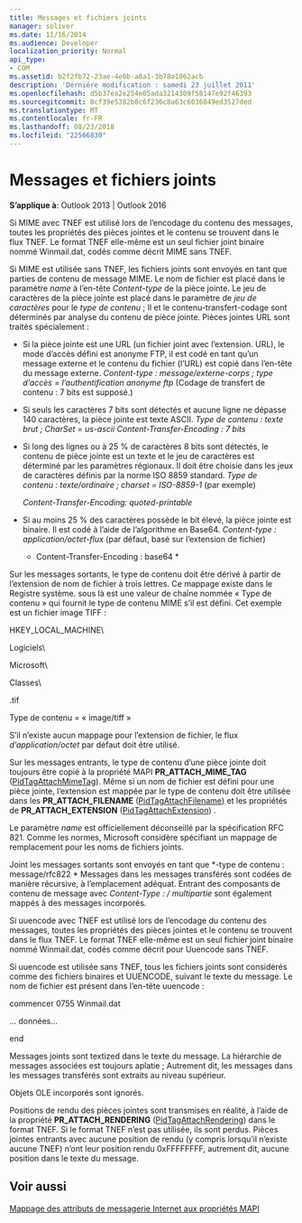 ```yaml
---
title: Messages et fichiers joints
manager: soliver
ms.date: 11/16/2014
ms.audience: Developer
localization_priority: Normal
api_type:
- COM
ms.assetid: b2f2fb72-23ae-4e0b-a8a1-3b78a1862acb
description: 'Derniére modification : samedi 23 juillet 2011'
ms.openlocfilehash: d5b37ea2e254e05ada3214309f58147e92f46393
ms.sourcegitcommit: 0cf39e5382b8c6f236c8a63c6036849ed3527ded
ms.translationtype: MT
ms.contentlocale: fr-FR
ms.lasthandoff: 08/23/2018
ms.locfileid: "22566830"
---
```

# <a name="attached-files-and-messages"></a>Messages et fichiers joints

  
  
**S’applique à**: Outlook 2013 | Outlook 2016 
  
Si MIME avec TNEF est utilisé lors de l’encodage du contenu des messages, toutes les propriétés des pièces jointes et le contenu se trouvent dans le flux TNEF. Le format TNEF elle-même est un seul fichier joint binaire nommé Winmail.dat, codés comme décrit MIME sans TNEF. 
  
Si MIME est utilisée sans TNEF, les fichiers joints sont envoyés en tant que parties de contenu de message MIME. Le nom de fichier est placé dans le paramètre *name* à l’en-tête *Content-type* de la pièce jointe. Le jeu de caractères de la pièce jointe est placé dans le paramètre de *jeu de caractères* pour le *type de contenu* ; Il et le contenu-transfert-codage sont déterminés par analyse du contenu de pièce jointe. Pièces jointes URL sont traités spécialement : 
  
- Si la pièce jointe est une URL (un fichier joint avec l’extension. URL), le mode d’accès défini est anonyme FTP, il est codé en tant qu’un message externe et le contenu du fichier (l’URL) est copié dans l’en-tête du message externe. *Content-type : message/externe-corps ; type d’accès = l’authentification anonyme ftp*  (Codage de transfert de contenu : 7 bits est supposé.) 
    
- Si seuls les caractères 7 bits sont détectés et aucune ligne ne dépasse 140 caractères, la pièce jointe est texte ASCII. *Type de contenu : texte brut ; CharSet = us-ascii Content-Transfer-Encoding : 7 bits* 
    
- Si long des lignes ou à 25 % de caractères 8 bits sont détectés, le contenu de pièce jointe est un texte et le jeu de caractères est déterminé par les paramètres régionaux. Il doit être choisie dans les jeux de caractères définis par la norme ISO 8859 standard. *Type de contenu : texte/ordinaire ; charset = ISO-8859-1*  (par exemple) 
    
     *Content-Transfer-Encoding: quoted-printable* 
    
- Si au moins 25 % des caractères possède le bit élevé, la pièce jointe est binaire. Il est codé à l’aide de l’algorithme en Base64. *Content-type : application/octet-flux*  (par défaut, basé sur l’extension de fichier) 
    
     * Content-Transfer-Encoding : base64 * 
    
Sur les messages sortants, le type de contenu doit être dérivé à partir de l’extension de nom de fichier à trois lettres. Ce mappage existe dans le Registre système. sous là est une valeur de chaîne nommée « Type de contenu » qui fournit le type de contenu MIME s’il est défini. Cet exemple est un fichier image TIFF :
  
HKEY_LOCAL_MACHINE\
  
Logiciels\
  
Microsoft\
  
Classes\
  
.tif
  
Type de contenu = « image/tiff »
  
S’il n’existe aucun mappage pour l’extension de fichier, le flux *d’application/octet* par défaut doit être utilisé. 
  
Sur les messages entrants, le type de contenu d’une pièce jointe doit toujours être copié à la propriété MAPI **PR_ATTACH_MIME_TAG** ([PidTagAttachMimeTag](pidtagattachmimetag-canonical-property.md)). Même si un nom de fichier est défini pour une pièce jointe, l’extension est mappée par le type de contenu doit être utilisée dans les **PR_ATTACH_FILENAME** ([PidTagAttachFilename](pidtagattachfilename-canonical-property.md)) et les propriétés de **PR_ATTACH_EXTENSION** ([PidTagAttachExtension](pidtagattachextension-canonical-property.md)) .
  
Le paramètre *name* est officiellement déconseillé par la spécification RFC 821. Comme les normes, Microsoft considère spécifiant un mappage de remplacement pour les noms de fichiers joints. 
  
Joint les messages sortants sont envoyés en tant que *-type de contenu : message/rfc822 * Messages dans les messages transférés sont codées de manière récursive, à l’emplacement adéquat. Entrant des composants de contenu de message avec *Content-Type : / multipartie* sont également mappés à des messages incorporés. 
  
Si uuencode avec TNEF est utilisé lors de l’encodage du contenu des messages, toutes les propriétés des pièces jointes et le contenu se trouvent dans le flux TNEF. Le format TNEF elle-même est un seul fichier joint binaire nommé Winmail.dat, codés comme décrit pour Uuencode sans TNEF.
  
Si uuencode est utilisée sans TNEF, tous les fichiers joints sont considérés comme des fichiers binaires et UUENCODE, suivant le texte du message. Le nom de fichier est présent dans l’en-tête uuencode :
  
 commencer 0755 Winmail.dat 
  
 ... données... 
  
 end 
  
Messages joints sont textized dans le texte du message. La hiérarchie de messages associées est toujours aplatie ; Autrement dit, les messages dans les messages transférés sont extraits au niveau supérieur.
  
Objets OLE incorporés sont ignorés.
  
Positions de rendu des pièces jointes sont transmises en réalité, à l’aide de la propriété **PR_ATTACH_RENDERING** ([PidTagAttachRendering](pidtagattachrendering-canonical-property.md)) dans le format TNEF. Si le format TNEF n’est pas utilisée, ils sont perdus. Pièces jointes entrants avec aucune position de rendu (y compris lorsqu’il n’existe aucune TNEF) n’ont leur position rendu 0xFFFFFFFF, autrement dit, aucune position dans le texte du message.
  
## <a name="see-also"></a>Voir aussi



[Mappage des attributs de messagerie Internet aux propriétés MAPI](mapping-of-internet-mail-attributes-to-mapi-properties.md)

